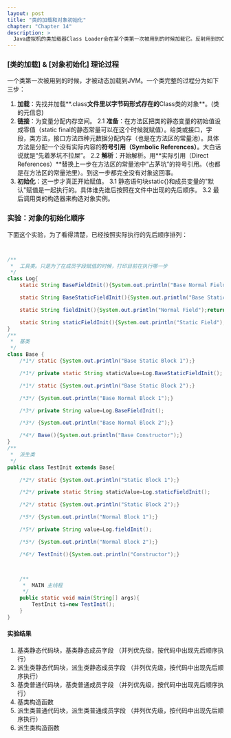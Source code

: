 ```yaml
---
layout: post
title: "类的加载和对象初始化"
chapter: "Chapter 14"
description: >
  Java虚拟机的类加载器Class Loader会在某个类第一次被用到的时候加载它。反射用到的Class类的对象就是以字节码的形式储存在编译后的.class文件里。这篇文章先罗列一下类加载的过程中，虚拟机到底做了哪些事。最后顺便复习一下对象初始化时，各成员初始化的顺序。
---
```




### [类的加载] & [对象初始化] 理论过程

一个类第一次被用到的时候，才被动态加载到JVM。一个类完整的过程分为如下三步：


1. **加载**：先找并加载**.class**文件里以字节码形式存在的**Class类的对象**。(类的元信息)
2. **链接**：为变量分配内存空间。
	2.1 **准备**：在方法区把类的静态变量的初始值设成零值（static final的静态常量可以在这个时候就赋值）。给类或接口，字段，类方法，接口方法四种元数据分配内存（也是在方法区的常量池）。具体方法是分配一个没有实际内容的**符号引用（Symbolic References）**。大白话说就是“先着茅坑不拉屎”。
	2.2 **解析**：开始解析。用**实际引用（Direct References）**替换上一步在方法区的常量池中“占茅坑”的符号引用。（也都是在方法区的常量池里）。到这一步都完全没有对象这回事。
3. **初始化**：这一步才真正开始赋值。
	3.1 静态语句块static{}和成员变量的"默认"赋值是一起执行的。具体谁先谁后按照在文件中出现的先后顺序。
	3.2 最后调用类的构造器来构造对象实例。



### 实验：对象的初始化顺序

下面这个实验，为了看得清楚，已经按照实际执行的先后顺序排列：



```java


/**
 *	工具类。只是为了在成员字段赋值的时候，打印目前在执行哪一步
 */
class Log{
    static String BaseFieldInit(){System.out.println("Base Normal Field");return "";}

    static String BaseStaticFieldInit(){System.out.println("Base Static Field");return "";}

    static String fieldInit(){System.out.println("Normal Field");return "";}

    static String staticFieldInit(){System.out.println("Static Field");return "";}
}
/**
 *	基类
 */
class Base {
    /*1*/ static {System.out.println("Base Static Block 1");}

    /*1*/ private static String staticValue=Log.BaseStaticFieldInit();

    /*1*/ static {System.out.println("Base Static Block 2");}

    /*3*/ {System.out.println("Base Normal Block 1");}

    /*3*/ private String value=Log.BaseFieldInit();

    /*3*/ {System.out.println("Base Normal Block 2");}

    /*4*/ Base(){System.out.println("Base Constructor");}
}
/**
 *	派生类
 */
public class TestInit extends Base{

    /*2*/ static {System.out.println("Static Block 1");}

    /*2*/ private static String staticValue=Log.staticFieldInit();

    /*2*/ static {System.out.println("Static Block 2");}

    /*5*/ {System.out.println("Normal Block 1");}

    /*5*/ private String value=Log.fieldInit();

    /*5*/ {System.out.println("Normal Block 2");}

    /*6*/ TestInit(){System.out.println("Constructor");}



    /**
     *  MAIN 主线程
     */
    public static void main(String[] args){
        TestInit ti=new TestInit();
    }
}


```





#### 实验结果


1. 基类静态代码块，基类静态成员字段 （并列优先级，按代码中出现先后顺序执行）
2. 派生类静态代码块，派生类静态成员字段 （并列优先级，按代码中出现先后顺序执行）
3. 基类普通代码块，基类普通成员字段 （并列优先级，按代码中出现先后顺序执行）
4. 基类构造函数
5. 派生类普通代码块，派生类普通成员字段 （并列优先级，按代码中出现先后顺序执行）
6. 派生类构造函数
